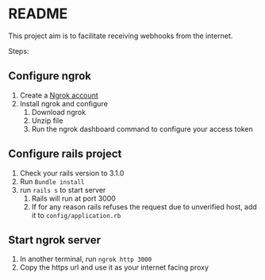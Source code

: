 # README

This project aim is to facilitate receiving webhooks from the internet.

Steps:
## Configure ngrok
1. Create a [Ngrok account](https://ngrok.com/)
2. Install ngrok and configure
    1. Download ngrok
    2. Unzip file
    3. Run the ngrok dashboard command to configure your access token

## Configure rails project
1. Check your rails version to 3.1.0
2. Run `Bundle install`
3. run `rails s` to start server
    1. Rails will run at port 3000
    2. If for any reason rails refuses the request due to unverified host, add it to `config/application.rb`

## Start ngrok server
1. In another terminal, run `ngrok http 3000`
2. Copy the https url and use it as your internet facing proxy
